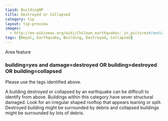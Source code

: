 ```yaml
---
tipid: BuildingNP
title: Destroyed or Collapsed
category: tip
layout: tip-preview
images:
  - http://en.wikinews.org/wiki/Chilean_earthquakes:_in_pictures#/media/File:2010_Chile_earthquake_-_Building_destroyed_in_Concepci%C3%B3n.jpg
tags: [Nepal, Earthquake, Building, Destroyed, Collapsed]
---
```

Area feature

### building=yes and damage=destroyed OR building=destroyed OR building=collapsed

Please use the tags identified above. 

A building destroyed or collapsed by an earthquake can be difficult to identify from above.  Buildings within this category have sever structural damaged.  Look for an irregular shaped rooftop that appears leaning or split.  Destroyed building might be surrounded by debris and collapsed buildings might be surrounded by lots of debris.   
